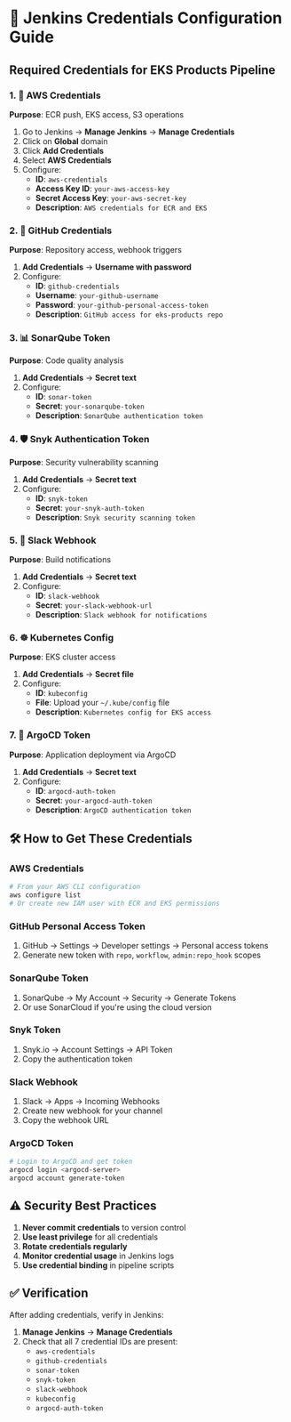 # 🔐 Jenkins Credentials Configuration Guide

## Required Credentials for EKS Products Pipeline

### 1. 🔑 **AWS Credentials**
**Purpose**: ECR push, EKS access, S3 operations

1. Go to Jenkins → **Manage Jenkins** → **Manage Credentials**
2. Click on **Global** domain
3. Click **Add Credentials**
4. Select **AWS Credentials**
5. Configure:
   - **ID**: `aws-credentials`
   - **Access Key ID**: `your-aws-access-key`
   - **Secret Access Key**: `your-aws-secret-key`
   - **Description**: `AWS credentials for ECR and EKS`

### 2. 🐙 **GitHub Credentials**
**Purpose**: Repository access, webhook triggers

1. **Add Credentials** → **Username with password**
2. Configure:
   - **ID**: `github-credentials`
   - **Username**: `your-github-username`
   - **Password**: `your-github-personal-access-token`
   - **Description**: `GitHub access for eks-products repo`

### 3. 📊 **SonarQube Token**
**Purpose**: Code quality analysis

1. **Add Credentials** → **Secret text**
2. Configure:
   - **ID**: `sonar-token`
   - **Secret**: `your-sonarqube-token`
   - **Description**: `SonarQube authentication token`

### 4. 🛡️ **Snyk Authentication Token**
**Purpose**: Security vulnerability scanning

1. **Add Credentials** → **Secret text**
2. Configure:
   - **ID**: `snyk-token`
   - **Secret**: `your-snyk-auth-token`
   - **Description**: `Snyk security scanning token`

### 5. 🔔 **Slack Webhook**
**Purpose**: Build notifications

1. **Add Credentials** → **Secret text**
2. Configure:
   - **ID**: `slack-webhook`
   - **Secret**: `your-slack-webhook-url`
   - **Description**: `Slack webhook for notifications`

### 6. ☸️ **Kubernetes Config**
**Purpose**: EKS cluster access

1. **Add Credentials** → **Secret file**
2. Configure:
   - **ID**: `kubeconfig`
   - **File**: Upload your `~/.kube/config` file
   - **Description**: `Kubernetes config for EKS access`

### 7. 🎯 **ArgoCD Token**
**Purpose**: Application deployment via ArgoCD

1. **Add Credentials** → **Secret text**
2. Configure:
   - **ID**: `argocd-auth-token`
   - **Secret**: `your-argocd-auth-token`
   - **Description**: `ArgoCD authentication token`

## 🛠️ How to Get These Credentials

### AWS Credentials
```bash
# From your AWS CLI configuration
aws configure list
# Or create new IAM user with ECR and EKS permissions
```

### GitHub Personal Access Token
1. GitHub → Settings → Developer settings → Personal access tokens
2. Generate new token with `repo`, `workflow`, `admin:repo_hook` scopes

### SonarQube Token
1. SonarQube → My Account → Security → Generate Tokens
2. Or use SonarCloud if you're using the cloud version

### Snyk Token
1. Snyk.io → Account Settings → API Token
2. Copy the authentication token

### Slack Webhook
1. Slack → Apps → Incoming Webhooks
2. Create new webhook for your channel
3. Copy the webhook URL

### ArgoCD Token
```bash
# Login to ArgoCD and get token
argocd login <argocd-server>
argocd account generate-token
```

## ⚠️ Security Best Practices

1. **Never commit credentials** to version control
2. **Use least privilege** for all credentials
3. **Rotate credentials regularly**
4. **Monitor credential usage** in Jenkins logs
5. **Use credential binding** in pipeline scripts

## ✅ Verification

After adding credentials, verify in Jenkins:
1. **Manage Jenkins** → **Manage Credentials**
2. Check that all 7 credential IDs are present:
   - `aws-credentials`
   - `github-credentials`
   - `sonar-token`
   - `snyk-token`
   - `slack-webhook`
   - `kubeconfig`
   - `argocd-auth-token`

